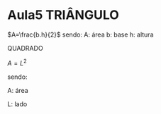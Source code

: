 # Aula5 TRIÂNGULO 

$A=\frac{b.h}{2}$
sendo:
A: área 
b: base 
h: altura

QUADRADO 

$A=L^{2}$

sendo:

A: área 

L: lado
